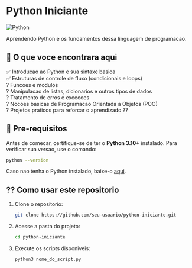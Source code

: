 # Python Iniciante

![Python](https://img.shields.io/badge/Python-3-#D3D3D3?style=for-the-badge&logo=python&logoColor=ffdd54)

Aprendendo Python e os fundamentos dessa linguagem de programacao.

## :open_book: O que voce encontrara aqui

:white_check_mark: Introducao ao Python e sua sintaxe basica<br>
:white_check_mark: Estruturas de controle de fluxo (condicionais e loops)<br>
? Funcoes e modulos<br>
? Manipulacao de listas, dicionarios e outros tipos de dados<br>
? Tratamento de erros e excecoes<br>
? Nocoes basicas de Programacao Orientada a Objetos (POO)<br>
? Projetos praticos para reforcar o aprendizado ??

## :pushpin: Pre-requisitos

Antes de comecar, certifique-se de ter o **Python 3.10+** instalado. Para verificar sua versao, use o comando:

```sh
python --version
```

Caso nao tenha o Python instalado, baixe-o [aqui](https://www.python.org/downloads/).

## ?? Como usar este repositorio

1. Clone o repositorio:

   ```sh
   git clone https://github.com/seu-usuario/python-iniciante.git
   ```

2. Acesse a pasta do projeto:

   ```sh
   cd python-iniciante
   ```

3. Execute os scripts disponiveis:

   ```sh
   python3 nome_do_script.py

   ```

